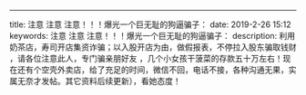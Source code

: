 ---
title: 注意 注意 注意！！！爆光一个巨无耻的狗逼骗子：
date: 2019-2-26 15:12
keywords: 注意 注意 注意！！！爆光一个巨无耻的狗逼骗子：
description: 利用奶茶店，寿司开店集资诈骗；以入股开店为由，做假报表，不停拉入股东骗取钱财 ，请各位注意此人，专门骗亲朋好友 ，几个小女孩干菠菜的存款五十万左右！现在还有个空壳外卖店，给了充足的时间，微信不回，电话不接，各种沟通无果，实属无奈才发帖。其它资料后续更新），看她态度！

